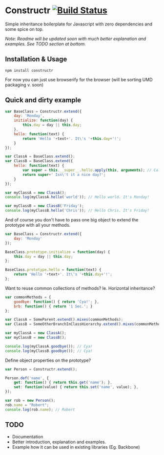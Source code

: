 Constructr [![Build Status](https://travis-ci.org/Chrisui/Constructr.svg?branch=0.2.0)](https://travis-ci.org/Chrisui/Constructr)
===========


Simple inheritance boilerplate for Javascript with zero dependencies and some spice on top.

*Note: Readme will be updated soon with much better explanation and examples. See TODO section at bottom.*

Installation & Usage
--------------------
```npm install constructr```

For now you can just use browserify for the browser (will be sorting UMD packaging v. soon)

Quick and dirty example
-----------------------

```javascript
var BaseClass = Constructr.extend({
	day: 'Monday',
	initialize: function(day) {
		this.day = day || this.day;
	},
	hello: function(text) {
		return 'Hello '+text+'. It\'s '+this.day+'!';
	}
});

var ClassA = BaseClass.extend();
var ClassB = BaseClass.extend({
	hello: function(text) {
		var super = this.__super__.hello.apply(this, arguments); // Call super
		return super+' Isn\'t it a nice day?';
	}
});

var myClassA = new ClassA();
console.log(myClassA.hello('world')); // Hello world. It's Monday!

var myClassB = new ClassB('Friday');
console.log(myClassB.hello('Chris')); // Hello Chris. It's Friday!
```

And of course you don't have to pass one big object to extend the prototype with all your methods.

```javascript
var BaseClass = Constructr.extend({
	day: 'Monday'
});

BaseClass.prototype.initialize = function(day) {
	this.day = day || this.day;
};

BaseClass.prototype.hello = function(text) {
	return 'Hello '+text+'. It\'s '+this.day+'!';
};
```

Want to reuse common collections of methods? Ie. Horizontal inheritance?

```javascript
var commonMethods = {
	goodbye: function() { return 'Cya!'; },
	brb: function() { return '1 Sec.'; }
};

var ClassA = SomeParent.extend().mixes(commonMethods);
var ClassB = SomeOtherBranchInClassHierarchy.extend().mixes(commonMethods);

var myClassA = new ClassA();
var myClassB = new ClassB();

console.log(myClassA.goodbye()); // Cya!
console.log(myClassB.goodbye()); // Cya!
```

Define object properties on the prototype?

```javascript
var Person = Constructr.extend();

Person.def('name', {
	get: function() { return this.get('name'); },
	set: function(value) { return this.set('name', value); },
});

var rob = new Person();
rob.name = "Robert";
console.log(rob.name); // Robert
```

TODO
----
* Documentation
* Better introduction, explanation and examples.
* Example how it can be used in existing libraries (Eg. Backbone)
